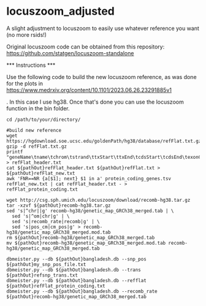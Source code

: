 # locuszoom_adjusted
A slight adjustment to locuszoom to easily use whatever reference you want (no more rsids!)

Original locuszoom code can be obtained from this repository: https://github.com/statgen/locuszoom-standalone

*** Instructions ***

Use the following code to build the new locuszoom reference, as was done for the plots in https://www.medrxiv.org/content/10.1101/2023.06.26.23291885v1

. In this case I use hg38. Once that's done you can use the locuszoom function in the bin folder.

```
cd /path/to/your/directory/

#build new reference
wget https://hgdownload.soe.ucsc.edu/goldenPath/hg38/database/refFlat.txt.gz
gzip -d refFlat.txt.gz
printf "geneName\tname\tchrom\tstrand\ttxStart\ttxEnd\tcdsStart\tcdsEnd\texonCount\texonStarts\texonEnds\n" > refFlat_header.txt
cat ${pathOut}refFlat_header.txt ${pathOut}refFlat.txt > ${pathOut}refFlat_new.txt
awk 'FNR==NR {a[$1]; next} $1 in a' protein_coding_genes.tsv refFlat_new.txt | cat refFlat_header.txt - > refFlat_protein_coding.txt

wget http://csg.sph.umich.edu/locuszoom/download/recomb-hg38.tar.gz
tar -xzvf ${pathOut}recomb-hg38.tar.gz
sed 's|^chr||g' recomb-hg38/genetic_map_GRCh38_merged.tab | \
  sed 's|^om|chr|g' | \
  sed 's|recomb_rate|recomb|g' | \
  sed 's|pos_cm|cm_pos|g' > recomb-hg38/genetic_map_GRCh38_merged.mod.tab
rm ${pathOut}recomb-hg38/genetic_map_GRCh38_merged.tab
mv ${pathOut}recomb-hg38/genetic_map_GRCh38_merged.mod.tab recomb-hg38/genetic_map_GRCh38_merged.tab

dbmeister.py --db ${pathOut}bangladesh.db --snp_pos ${pathOut}my_snp_pos_file.txt 
dbmeister.py --db ${pathOut}bangladesh.db --trans ${pathOut}refsnp_trans.txt
dbmeister.py --db ${pathOut}bangladesh.db --refflat ${pathOut}refFlat_protein_coding.txt
dbmeister.py --db ${pathOut}bangladesh.db --recomb_rate ${pathOut}recomb-hg38/genetic_map_GRCh38_merged.tab

```
